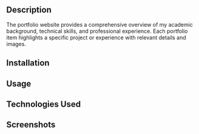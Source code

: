 ## Description
The portfolio website provides a comprehensive overview of my academic background, technical skills, and professional experience. Each portfolio item highlights a specific project or experience with relevant details and images.

## Installation

## Usage

## Technologies Used

## Screenshots
